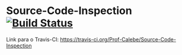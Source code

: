 Source-Code-Inspection [![Build Status](https://travis-ci.org/Prof-Calebe/Source-Code-Inspection.svg?branch=master)](https://travis-ci.org/Prof-Calebe/Source-Code-Inspection)
======================

Link para o Travis-CI: https://travis-ci.org/Prof-Calebe/Source-Code-Inspection
